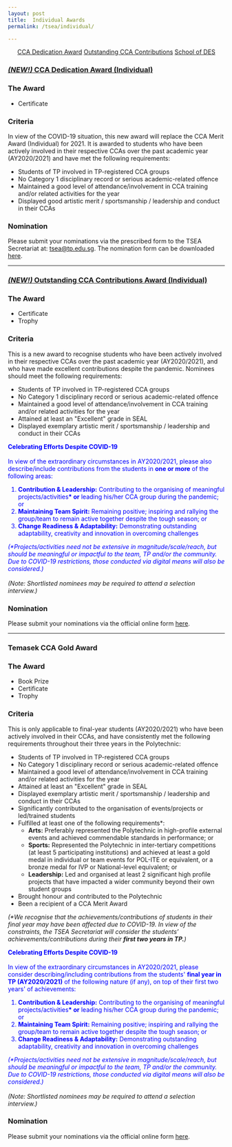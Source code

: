 ```yaml
---
layout: post
title:  Individual Awards
permalink: /tsea/individual/

---
```


<div style="margin:2%; text-align:center">
    <a href="{{site.baseurl}}/tsea/individual#ccadedication" class="bp-button">CCA Dedication Award</a>
    <a href="{{site.baseurl}}/tsea/individual#outstandingcca" class="bp-button">Outstanding CCA Contributions</a>
    <a href="{{site.baseurl}}/be-involved/diploma_interest_groups#schoolofdes" class="bp-button">School of DES</a>
</div>

### <a id="ccadedication"></a><u><i>(NEW!)</i> CCA Dedication Award (Individual)</u>

### The Award
<ul>
  <li>Certificate</li>
 </ul>

### Criteria
In view of the COVID-19 situation, this new award will replace the CCA Merit Award (Individual) for 2021. It is awarded to students who have been actively involved in their respective CCAs over the past academic year (AY2020/2021) and have met the following requirements:
<ul>
    <li>Students of TP involved in TP-registered CCA groups</li>
    <li>No Category 1 disciplinary record or serious academic-related offence</li>
    <li>Maintained a good level of attendance/involvement in CCA training and/or related activities for the year</li>
    <li>Displayed good artistic merit / sportsmanship / leadership and conduct in their CCAs</li>
 </ul>

### Nomination
Please submit your nominations via the prescribed form to the TSEA Secretariat at: <a href="mailto:tsea@tp.edu.sg">tsea@tp.edu.sg</a>. The nomination form can be downloaded <a href="mailto:tsea@tp.edu.sg">here</a>. 

---
### <a id="outstandingcca"></a><u><i>(NEW!)</i> Outstanding CCA Contributions Award (Individual)</u>

### The Award
<ul>
  <li>Certificate</li>
  <li>Trophy</li>
 </ul>

### Criteria
This is a new award to recognise students who have been actively involved in their respective CCAs over the past academic year (AY2020/2021), and who have made excellent contributions despite the pandemic. Nominees should meet the following requirements:
<ul>
    <li>Students of TP involved in TP-registered CCA groups</li>
    <li>No Category 1 disciplinary record or serious academic-related offence</li>
    <li>Maintained a good level of attendance/involvement in CCA training and/or related activities for the year</li>
    <li>Attained at least an "Excellent" grade in SEAL</li>
    <li>Displayed exemplary artistic merit / sportsmanship / leadership and conduct in their CCAs</li>
 </ul>
 
 <p>
 <b><font color="blue">Celebrating Efforts Despite COVID-19</font></b><br>
 <br>
  <font color="blue">In view of the extraordinary circumstances in AY2020/2021, please also describe/include contributions from the students in <b>one or more</b> of the following areas:</font>
</p>
<p>
  <ol>
    <font color="blue"><li><b>Contribution & Leadership:</b> Contributing to the organising of meaningful projects/activities<b>* or</b> leading his/her CCA group during the pandemic; or</li></font>
    <font color="blue"><li><b>Maintaining Team Spirit:</b> Remaining positive; inspiring and rallying the group/team to remain active together despite the tough season; or</li></font>
    <font color="blue"><li><b>Change Readiness & Adaptability:</b> Demonstrating outstanding adaptability, creativity and innovation in overcoming challenges</li></font>
 </ol>
</p>
<p>
  <font color="blue"><i>(*Projects/activities need not be extensive in magnitude/scale/reach, but should be meaningful or impactful to the team, TP and/or the community. Due to COVID-19 restrictions, those conducted via digital means will also be considered.)</i></font><br>
<br>
  <i>(Note: Shortlisted nominees may be required to attend a selection interview.)</i>
</p>

### Nomination
Please submit your nominations via the official online form <a href="mailto:tsea@tp.edu.sg">here</a>.

---
### <b>Temasek CCA Gold Award</b>

### The Award
<ul>
  <li>Book Prize</li>
  <li>Certificate</li>
  <li>Trophy</li>
 </ul>

### Criteria
This is only applicable to final-year students (AY2020/2021) who have been actively involved in their CCAs, and have consistently met the following requirements throughout their three years in the Polytechnic:
<ul>
    <li>Students of TP involved in TP-registered CCA groups</li>
    <li>No Category 1 disciplinary record or serious academic-related offence</li>
    <li>Maintained a good level of attendance/involvement in CCA training and/or related activities for the year</li>
    <li>Attained at least an "Excellent" grade in SEAL</li>
    <li>Displayed exemplary artistic merit / sportsmanship / leadership and conduct in their CCAs</li>
    <li>Significantly contributed to the organisation of events/projects or led/trained students</li>
    <li>Fulfilled at least one of the following requirements*:
      <ul>
      <li><b>Arts:</b> Preferably represented the Polytechnic in high-profile external events and achieved commendable standards in performance; or
</li>
      <li><b>Sports:</b> Represented the Polytechnic in inter-tertiary competitions (at least 5 participating institutions) and achieved at least a gold medal in individual or team events for POL-ITE or equivalent, or a bronze medal for IVP or National-level equivalent; or 
</li>
        <li><b>Leadership:</b> Led and organised at least 2 significant high profile projects that have impacted a wider community beyond their own student groups</li>
    </ul>
  </li>
  <li>Brought honour and contributed to the Polytechnic</li>
  <li>Been a recipient of a CCA Merit Award</li>
</ul>
<i>(*We recognise that the achievements/contributions of students in their final year may have been affected due to COVID-19. In view of the constraints, the TSEA Secretariat will consider the students’ achievements/contributions during their <b><i>first two years in TP.</i></b>)</i>
<br>
<p>
<b><font color="blue">Celebrating Efforts Despite COVID-19</font></b><br>
<br>
  <font color="blue">In view of the extraordinary circumstances in AY2020/2021, please consider describing/including contributions from the students' <b>final year in TP (AY2020/2021)</b> of the following nature (if any), on top of their first two years' of achievements:</font>
</p>
<p>
  <ol>
    <font color="blue"><li><b>Contribution & Leadership:</b> Contributing to the organising of meaningful projects/activities<b>* or</b> leading his/her CCA group during the pandemic; or</li></font>
    <font color="blue"><li><b>Maintaining Team Spirit:</b> Remaining positive; inspiring and rallying the group/team to remain active together despite the tough season; or</li></font>
    <font color="blue"><li><b>Change Readiness & Adaptability:</b> Demonstrating outstanding adaptability, creativity and innovation in overcoming challenges</li></font>
 </ol>
</p>
<p>
  <font color="blue"><i>(*Projects/activities need not be extensive in magnitude/scale/reach, but should be meaningful or impactful to the team, TP and/or the community. Due to COVID-19 restrictions, those conducted via digital means will also be considered.)</i></font><br>
<br>
  <i>(Note: Shortlisted nominees may be required to attend a selection interview.)</i>
</p>

### Nomination
Please submit your nominations via the official online form <a href="mailto:tsea@tp.edu.sg">here</a>.
